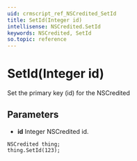 ```yaml
---
uid: crmscript_ref_NSCredited_SetId
title: SetId(Integer id)
intellisense: NSCredited.SetId
keywords: NSCredited, SetId
so.topic: reference
---
```


# SetId(Integer id)

Set the primary key (id) for the NSCredited

## Parameters

* **id** Integer NSCredited id.

```crmscript
NSCredited thing;
thing.SetId(123);
```

